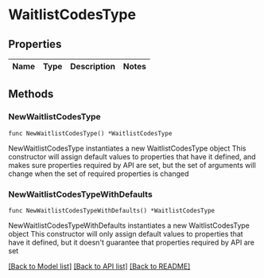 # WaitlistCodesType

## Properties

Name | Type | Description | Notes
------------ | ------------- | ------------- | -------------

## Methods

### NewWaitlistCodesType

`func NewWaitlistCodesType() *WaitlistCodesType`

NewWaitlistCodesType instantiates a new WaitlistCodesType object
This constructor will assign default values to properties that have it defined,
and makes sure properties required by API are set, but the set of arguments
will change when the set of required properties is changed

### NewWaitlistCodesTypeWithDefaults

`func NewWaitlistCodesTypeWithDefaults() *WaitlistCodesType`

NewWaitlistCodesTypeWithDefaults instantiates a new WaitlistCodesType object
This constructor will only assign default values to properties that have it defined,
but it doesn't guarantee that properties required by API are set


[[Back to Model list]](../README.md#documentation-for-models) [[Back to API list]](../README.md#documentation-for-api-endpoints) [[Back to README]](../README.md)


